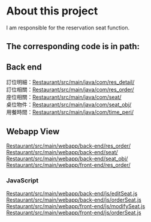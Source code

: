 # About this project
I am responsible for the reservation seat function. <br>
## The corresponding code is in path: <br>
## Back end
訂位明細：[Restaurant/src/main/java/com/res_detail/](https://github.com/ejzilch/Restaurant/tree/main/src/main/java/com/res_detail/) <br>
訂位相關：[Restaurant/src/main/java/com/res_order/](https://github.com/ejzilch/Restaurant/tree/main/src/main/java/com/res_order/) <br>
座位相關：[Restaurant/src/main/java/com/seat/](https://github.com/ejzilch/Restaurant/tree/main/src/main/java/com/seat/) <br>
桌位物件：[Restaurant/src/main/java/com/seat_obj/](https://github.com/ejzilch/Restaurant/tree/main/src/main/java/com/seat_obj/) <br>
用餐時間：[Restaurant/src/main/java/com/time_peri/](https://github.com/ejzilch/Restaurant/tree/main/src/main/java/com/time_peri/) <br>
## Webapp View
[Restaurant/src/main/webapp/back-end/res_order/](https://github.com/ejzilch/Restaurant/tree/main/src/main/webapp/back-end/res_order)  <br>
[Restaurant/src/main/webapp/back-end/seat/](https://github.com/ejzilch/Restaurant/tree/main/src/main/webapp/back-end/seat)  <br>
[Restaurant/src/main/webapp/back-end/seat_obj/](https://github.com/ejzilch/Restaurant/tree/main/src/main/webapp/back-end/seat_obj) <br>
[Restaurant/src/main/webapp/front-end/res_order/](https://github.com/ejzilch/Restaurant/tree/main/src/main/webapp/front-end/res_order)  <br>
### JavaScript
[Restaurant/src/main/webapp/back-end/js/editSeat.js](https://github.com/ejzilch/Restaurant/blob/main/src/main/webapp/back-end/js/editSeat.js)  <br>
[Restaurant/src/main/webapp/back-end/js/orderSeat.js](https://github.com/ejzilch/Restaurant/blob/main/src/main/webapp/back-end/js/orderSeat.js) <br>
[Restaurant/src/main/webapp/front-end/js/modifySeat.js](https://github.com/ejzilch/Restaurant/blob/main/src/main/webapp/front-end/js/modifySeat.js) <br>
[Restaurant/src/main/webapp/front-end/js/orderSeat.js](https://github.com/ejzilch/Restaurant/blob/main/src/main/webapp/front-end/js/orderSeat.js) <br>
